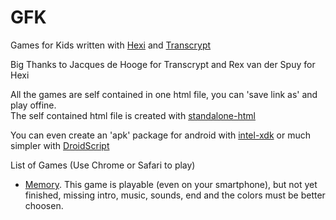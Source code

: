 
# GFK  

Games for Kids written with [Hexi](https://github.com/kittykatattack/hexi) and [Transcrypt](http://transcrypt.org/)  

Big Thanks to Jacques de Hooge for Transcrypt and Rex van der Spuy for Hexi

All the games are self contained in one html file, you can 'save link as' and play offine.   
The self contained html file is created with [standalone-html](https://github.com/jgm/standalone-html)

You can even create an 'apk' package for android with [intel-xdk](https://software.intel.com/fr-fr/intel-xdk) or much simpler with [DroidScript](http://droidscript.org/)

List of Games (Use Chrome or Safari to play)    

* [Memory](https://rawgit.com/artyprog/GFK/master/halloffame/memory.html). This game is playable (even on your smartphone), but not yet    finished, missing intro, music, sounds, end and the colors must be better choosen.  





